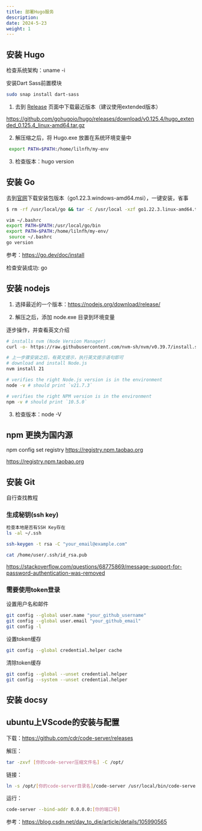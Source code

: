 ```yaml
---
title: 部署Hugo服务
description: 
date: 2024-5-23
weight: 1
---
```



## 安装 Hugo

检查系统架构：uname -i

安装Dart Sass前置模块
```bash
sudo snap install dart-sass
```

1. 去到 [Release](https://github.com/gohugoio/hugo/releases) 页面中下载最近版本（建议使用extended版本）

https://github.com/gohugoio/hugo/releases/download/v0.125.4/hugo_extended_0.125.4_linux-amd64.tar.gz

2. 解压缩之后，将 Hugo.exe 放置在系统环境变量中
```bash
 export PATH=$PATH:/home/lilnfh/my-env
```


3. 检查版本：hugo version

## 安装 Go

去到[官网](https://go.dev/dl/)下载安装包版本（go1.22.3.windows-amd64.msi），一键安装，省事

```bash
$ rm -rf /usr/local/go && tar -C /usr/local -xzf go1.22.3.linux-amd64.tar.gz

vim ~/.bashrc 
export PATH=$PATH:/usr/local/go/bin
export PATH=$PATH:/home/lilnfh/my-env/
 source ~/.bashrc
go version
```

参考：https://go.dev/doc/install

检查安装成功: go

## 安装 nodejs

1. 选择最近的一个版本：https://nodejs.org/download/release/

2. 解压之后，添加 node.exe 目录到环境变量

逐步操作，并查看英文介绍
```bash
# installs nvm (Node Version Manager)
curl -o- https://raw.githubusercontent.com/nvm-sh/nvm/v0.39.7/install.sh | bash

# 上一步骤安装之后，有英文提示，执行英文提示语句即可
# download and install Node.js
nvm install 21

# verifies the right Node.js version is in the environment
node -v # should print `v21.7.3`

# verifies the right NPM version is in the environment
npm -v # should print `10.5.0`
```

3. 检查版本：node -V

## npm 更换为国内源

npm config set registry https://registry.npm.taobao.org

https://registry.npm.taobao.org

## 安装 Git

自行查找教程

### 生成秘钥(ssh key)

```bash
检查本地是否有SSH Key存在 
ls -al ~/.ssh

ssh-keygen -t rsa -C "your_email@example.com"

cat /home/user/.ssh/id_rsa.pub

```

https://stackoverflow.com/questions/68775869/message-support-for-password-authentication-was-removed


### 需要使用token登录

设置用户名和邮件
```bash
git config --global user.name "your_github_username"
git config --global user.email "your_github_email"
git config -l
```

设置token缓存
```bash
git config --global credential.helper cache
```

清除token缓存
```bash
git config --global --unset credential.helper
git config --system --unset credential.helper
```

## 安装 docsy


## ubuntu上VScode的安装与配置

下载：https://github.com/cdr/code-server/releases

解压：
```bash
tar -zxvf [你的code-server压缩文件名] -C /opt/
```

链接：
```bash
ln -s /opt/[你的code-server目录名]/code-server /usr/local/bin/code-server
```

运行：
```bash
code-server --bind-addr 0.0.0.0:[你的端口号]
```

参考：https://blog.csdn.net/day_to_die/article/details/105990565

